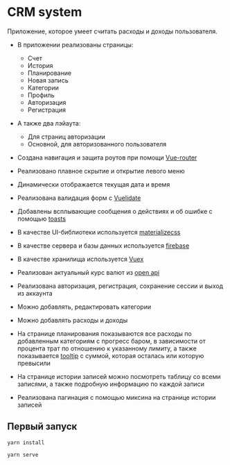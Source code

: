 # CRM system

Приложение, которое умеет считать расходы и доходы пользователя.

- В приложении реализованы страницы:

  - Счет
  - История
  - Планирование
  - Новая запись
  - Категории
  - Профиль
  - Авторизация
  - Регистрация

- А также два лэйаута:

  - Для страниц авторизации
  - Основной, для авторизованного пользователя

- Создана навигация и защита роутов при помощи [Vue-router](https://router.vuejs.org/)
- Реализовано плавное скрытие и открытие левого меню
- Динамически отображается текущая дата и время
- Реализована валидация форм с [Vuelidate](https://vuelidate-next.netlify.app/)
- Добавлены всплывающие сообщения о действиях и об ошибке с помощью [toasts](https://materializecss.com/toasts.html)
- В качестве UI-библиотеки используется [materializecss](https://materializecss.com/)
- В качестве сервера и базы данных используется [firebase](https://firebase.google.com/)
- В качестве хранилища используется [Vuex](https://vuex.vuejs.org/)
- Реализован актуальный курс валют из [open api](https://raw.githubusercontent.com/fawazahmed0/currency-api/1/latest/currencies/rub.json)
- Реализована авторизация, регистрация, сохранение сессии и выход из аккаунта
- Можно добавлять, редактировать категории
- Можно добавлять расходы и доходы
- На странице планирования показываются все расходы по добавленным категориям с прогресс баром, в зависимости от процента трат по отношению к указанному лимиту, а также показывается [tooltip](https://materializecss.com/tooltips.html) с суммой, которая осталась или которую превысили
- На странице истории записей можно посмотреть таблицу со всеми записями, а также подробную информацию по каждой записи
- Реализована пагинация с помощью миксина на странице истории записей

## Первый запуск

```
yarn install
```

```
yarn serve
```
